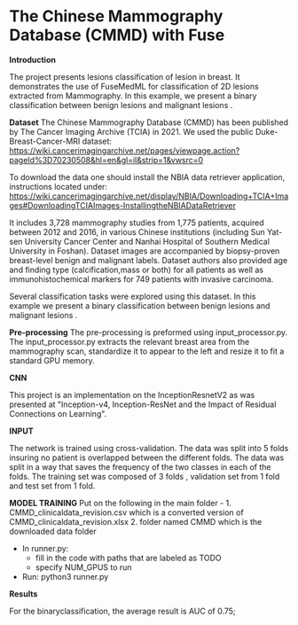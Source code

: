 # The Chinese Mammography Database (CMMD) with Fuse
**Introduction**

The project presents lesions classification of lesion in breast.
It demonstrates the use of FuseMedML for classification of 2D lesions extracted from Mammography.
In this example, we present a binary classification between benign lesions and malignant lesions .

  
**Dataset**
The Chinese Mammography Database (CMMD) has been published by The Cancer Imaging
Archive (TCIA) in 2021. 
We used the public Duke-Breast-Cancer-MRI dataset:
https://wiki.cancerimagingarchive.net/pages/viewpage.action?pageId%3D70230508&hl=en&gl=il&strip=1&vwsrc=0

To download the data one should install the NBIA data retriever application, instructions located under:
https://wiki.cancerimagingarchive.net/display/NBIA/Downloading+TCIA+Images#DownloadingTCIAImages-InstallingtheNBIADataRetriever

It includes 3,728 mammography studies from 1,775 patients, acquired between 2012
and 2016, in various Chinese institutions (including Sun Yat-sen University Cancer Center and Nanhai Hospital of Southern Medical University in Foshan).
Dataset images are accompanied by biopsy-proven breast-level benign and malignant labels. 
Dataset authors also provided age and finding type (calcification,mass or both) for all patients as well as immunohistochemical markers for 749 patients with invasive carcinoma.

Several classification tasks were explored using this dataset. In this example we present a binary classification between benign lesions and malignant lesions .

**Pre-processing**
The pre-processing is preformed using input_processor.py.
The input_processor.py extracts the relevant breast area from the mammography scan, standardize it to appear to the left and resize it to fit a standard GPU memory.


**CNN**

This project is an implementation on the InceptionResnetV2 as was presented at 
"Inception-v4, Inception-ResNet and the Impact of Residual Connections on Learning". 

**INPUT**

The network is trained using cross-validation. 
The data was split into 5 folds insuring no patient is overlapped between the different folds. The data was split in 
a way that saves the frequency of the two classes in each of the folds.
The training set was composed of 3 folds , validation set from 1 fold and test set from 1 fold.



**MODEL TRAINING**
Put on the following in the main folder  - 
    1. CMMD_clinicaldata_revision.csv which is a converted version of CMMD_clinicaldata_revision.xlsx 
    2. folder named CMMD which is the downloaded data folder
* In runner.py:
    - fill in the code with paths that are labeled as TODO
    - specify NUM_GPUS to run
* Run:
    python3 runner.py   

**Results**

For the binaryclassification, the average result is AUC of 0.75; 
